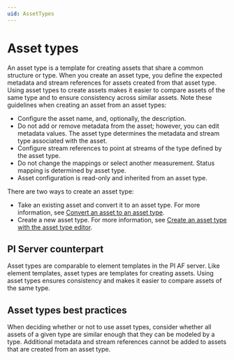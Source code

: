```yaml
---
uid: AssetTypes
---
```


# Asset types

An asset type is a template for creating assets that share a common structure or type. When you create an asset type, you define the expected metadata and stream references for assets created from that asset type. Using asset types to create assets makes it easier to compare assets of the same type and to ensure consistency across similar assets. Note these guidelines when creating an asset from an asset types:

- Configure the asset name, and, optionally, the description.
- Do not add or remove metadata from the asset; however, you can edit metadata values. The asset type determines the metadata and stream type associated with the asset. 
- Configure stream references to point at streams of the type defined by the asset type. 
- Do not change the mappings or select another measurement. Status mapping is determined by asset type.
- Asset configuration is read-only and inherited from an asset type.

There are two ways to create an asset type:

- Take an existing asset and convert it to an asset type. For more information, see [Convert an asset to an asset type](xref:ConvertAssetToAssetType).
- Create a new asset type. For more information, see [Create an asset type with the asset type editor](xref:CreateAssetTypeWithEditor).

## PI Server counterpart

Asset types are comparable to element templates in the PI AF server. Like element templates, asset types are templates for creating assets. Using asset types ensures consistency and makes it easier to compare assets of the same type. 

## Asset types best practices 

When deciding whether or not to use asset types, consider whether all assets of a given type are similar enough that they can be modeled by a type. Additional metadata and stream references cannot be added to assets that are created from an asset type.
